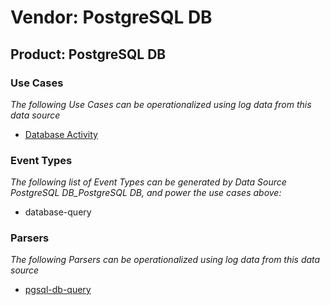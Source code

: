 Vendor: PostgreSQL DB
=====================
Product: PostgreSQL DB
----------------------

### Use Cases

_The following Use Cases can be operationalized using log data from this data source_

* [Database Activity](usecase_database_activity.md)


### Event Types

_The following list of Event Types can be generated by Data Source PostgreSQL DB_PostgreSQL DB, and power the use cases above:_

- database-query


### Parsers

_The following Parsers can be operationalized using log data from this data source_

* [pgsql-db-query](parserContent_pgsql-db-query.md)
